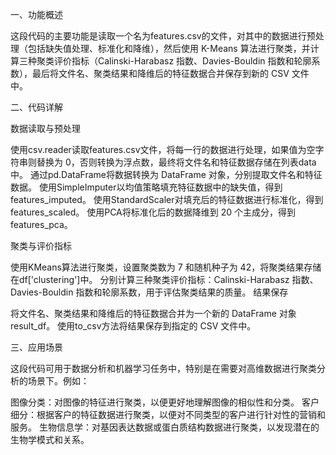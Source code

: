 一、功能概述

这段代码的主要功能是读取一个名为features.csv的文件，对其中的数据进行预处理（包括缺失值处理、标准化和降维），然后使用 K-Means 算法进行聚类，并计算三种聚类评价指标（Calinski-Harabasz 指数、Davies-Bouldin 指数和轮廓系数），最后将文件名、聚类结果和降维后的特征数据合并保存到新的 CSV 文件中。

二、代码详解

数据读取与预处理

使用csv.reader读取features.csv文件，将每一行的数据进行处理，如果值为空字符串则替换为 0，否则转换为浮点数，最终将文件名和特征数据存储在列表data中。
通过pd.DataFrame将数据转换为 DataFrame 对象，分别提取文件名和特征数据。
使用SimpleImputer以均值策略填充特征数据中的缺失值，得到features_imputed。
使用StandardScaler对填充后的特征数据进行标准化，得到features_scaled。
使用PCA将标准化后的数据降维到 20 个主成分，得到features_pca。

聚类与评价指标

使用KMeans算法进行聚类，设置聚类数为 7 和随机种子为 42，将聚类结果存储在df['clustering']中。
分别计算三种聚类评价指标：Calinski-Harabasz 指数、Davies-Bouldin 指数和轮廓系数，用于评估聚类结果的质量。
结果保存

将文件名、聚类结果和降维后的特征数据合并为一个新的 DataFrame 对象result_df。
使用to_csv方法将结果保存到指定的 CSV 文件中。

三、应用场景

这段代码可用于数据分析和机器学习任务中，特别是在需要对高维数据进行聚类分析的场景下。例如：

图像分类：对图像的特征进行聚类，以便更好地理解图像的相似性和分类。
客户细分：根据客户的特征数据进行聚类，以便对不同类型的客户进行针对性的营销和服务。
生物信息学：对基因表达数据或蛋白质结构数据进行聚类，以发现潜在的生物学模式和关系。
